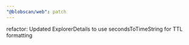```yaml
---
"@blobscan/web": patch
---
```


refactor: Updated ExplorerDetails to use secondsToTimeString for TTL formatting
